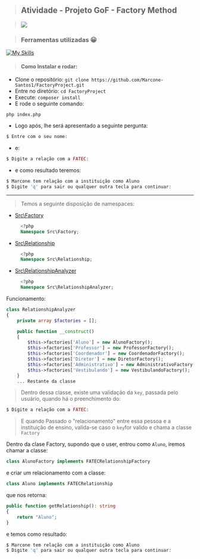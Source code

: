 > ## Atividade - Projeto GoF - Factory Method

>![](http://clubedosgeeks.com.br/wp-content/uploads/2016/01/dormrm.gif)

> ### Ferramentas utilizadas :grinning:
[![My Skills](https://skillicons.dev/icons?i=php,git,github&perline=10)](https://skillicons.dev) 

> #### Como Instalar e rodar:
- Clone o repositório:
```git clone https://github.com/Marcone-Santos1/FactoryProject.git```
- Entre no diretório:
```cd FactoryProject```
- Execute:
```composer install```
- E rode o seguinte comando:
`````shell
php index.php
`````

- Logo após, lhe será apresentado a seguinte pergunta:
```php
$ Entre com o seu nome:  
```
- e:
````php
$ Digite a relação com a FATEC:
````
- e como resultado teremos:
````php
$ Marcone tem relação com a instituição como Aluno
$ Digite 'q' para sair ou qualquer outra tecla para continuar: 
````

---

> Temos a seguinte disposição de namespaces:
- [Src\Factory](src%2FFactory)
  ````php 
    <?php 
    Namespace Src\Factory;
    ````
- [Src\Relationship](src%2FRelationship)
  ````php 
    <?php 
    Namespace Src\Relationship;
    ````
- [Src\RelationshipAnalyzer](src%2FRelationshipAnalyzer)
  ````php 
    <?php 
    Namespace Src\RelationshipAnalyzer;
    ````
Funcionamento:
````php
class RelationshipAnalyzer
{
    private array $factories = [];

    public function __construct()
    {
        $this->factories['Aluno'] = new AlunoFactory();
        $this->factories['Professor'] = new ProfessorFactory();
        $this->factories['Coordenador'] = new CoordenadorFactory();
        $this->factories['Diretor'] = new DiretorFactory();
        $this->factories['Administrativo'] = new AdministrativoFactory();
        $this->factories['Vestibulando'] = new VestibulandoFactory();
    }
    ... Restante da classe
````
> Dentro dessa classe, existe uma validação da `key`, passada pelo usuário, quando há o preenchimento do: 
````php
$ Digite a relação com a FATEC:
````

> E quando Passado o "relacionamento" entre essa pessoa e a instituição de ensino, valida-se caso o `key`for valido e chama a classe `Factory`

Dentro da clase Factory, supondo que o user, entrou como `Aluno`, iremos chamar a classe: 
```php 
class AlunoFactory implements FATECRelationshipFactory
```
e criar um relacionamento com a classe:
````php
class Aluno implements FATECRelationship
````

que nos retorna:
````php
public function getRelationship(): string
{
    return "Aluno";
}
````
e temos como resultado:
````php
$ Marcone tem relação com a instituição como Aluno
$ Digite 'q' para sair ou qualquer outra tecla para continuar: 
````